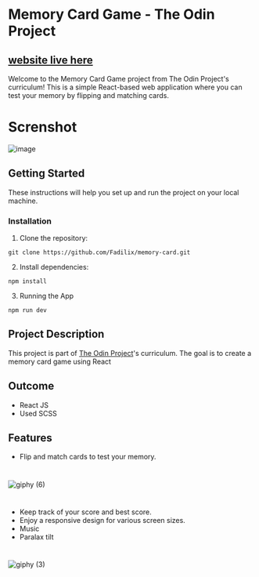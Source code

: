 # Memory Card Game - The Odin Project

## [website live here](https://memory-card-ecru.vercel.app)


Welcome to the Memory Card Game project from The Odin Project's curriculum! This is a simple React-based web application where you can test your memory by flipping and matching cards.

# Screnshot
![image](https://github.com/Fadilix/memory-card/assets/121851593/91106875-062b-486d-9665-4dcbef88d4d1)

## Getting Started

These instructions will help you set up and run the project on your local machine.

### Installation

1. Clone the repository:

```
git clone https://github.com/Fadilix/memory-card.git
```
2. Install dependencies:
```
npm install
```

3. Running the App
```
npm run dev
```
## Project Description
This project is part of [The Odin Project](https://www.theodinproject.com/)'s curriculum. The goal is to create a memory card game using React

## Outcome
- React JS
- Used SCSS

## Features
- Flip and match cards to test your memory.
#
![giphy (6)](https://github.com/Fadilix/memory-card/assets/121851593/fab51578-dfc9-4597-9de6-1d892d3bee6e)

#
- Keep track of your score and best score.
- Enjoy a responsive design for various screen sizes.
- Music
- Paralax tilt
#
![giphy (3)](https://github.com/Fadilix/memory-card/assets/121851593/902565d0-3fb4-4ad2-aa0a-051349c22f1e)
